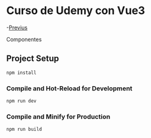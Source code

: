 # Curso de Udemy con Vue3 

-[Previus](https://componets-vue3.netlify.app/)

Componentes 

## Project Setup

```sh
npm install
```

### Compile and Hot-Reload for Development

```sh
npm run dev
```

### Compile and Minify for Production

```sh
npm run build
```
